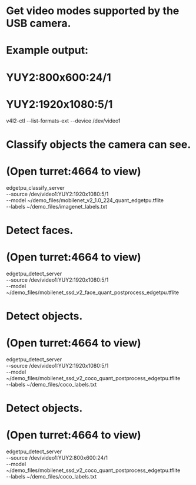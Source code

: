 # Get video modes supported by the USB camera.
# Example output:
#   YUY2:800x600:24/1
#   YUY2:1920x1080:5/1
v4l2-ctl --list-formats-ext --device /dev/video1

# Classify objects the camera can see.
# (Open turret:4664 to view)
edgetpu_classify_server \
--source /dev/video1:YUY2:1920x1080:5/1  \
--model ~/demo_files/mobilenet_v2_1.0_224_quant_edgetpu.tflite \
--labels ~/demo_files/imagenet_labels.txt

# Detect faces.
# (Open turret:4664 to view)
edgetpu_detect_server \
--source /dev/video1:YUY2:1920x1080:5/1  \
--model ~/demo_files/mobilenet_ssd_v2_face_quant_postprocess_edgetpu.tflite

# Detect objects.
# (Open turret:4664 to view)
edgetpu_detect_server \
--source /dev/video1:YUY2:1920x1080:5/1  \
--model ~/demo_files/mobilenet_ssd_v2_coco_quant_postprocess_edgetpu.tflite \
--labels ~/demo_files/coco_labels.txt

# Detect objects.
# (Open turret:4664 to view)
edgetpu_detect_server \
--source /dev/video1:YUY2:800x600:24/1  \
--model ~/demo_files/mobilenet_ssd_v2_coco_quant_postprocess_edgetpu.tflite \
--labels ~/demo_files/coco_labels.txt
